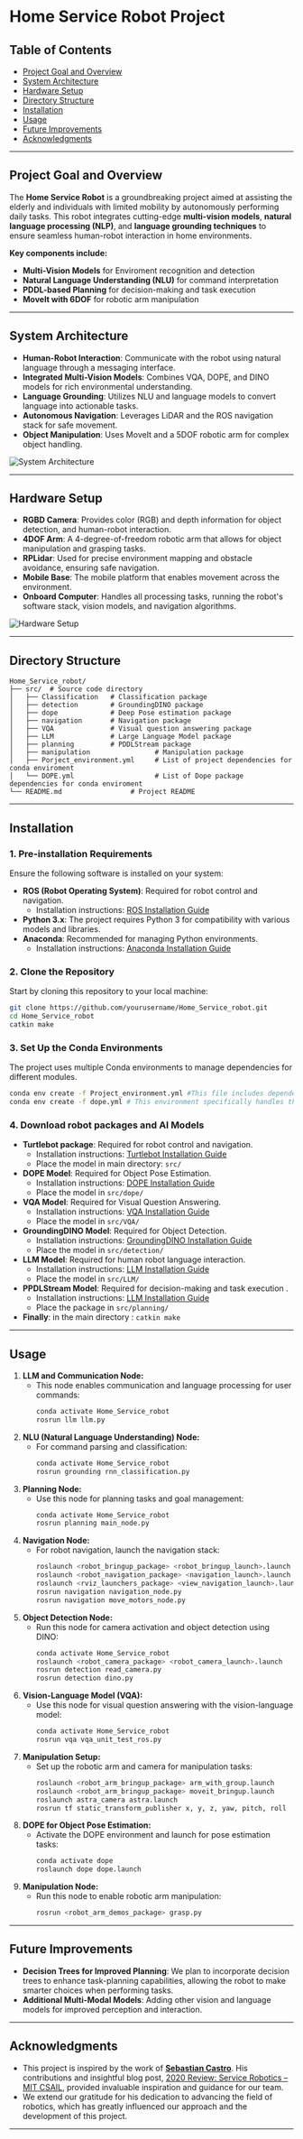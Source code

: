 # Home Service Robot Project

## Table of Contents
- [Project Goal and Overview](#Project-Overview)
- [System Architecture](#System-Architecture)
- [Hardware Setup](#Hardware-Setup)
- [Directory Structure](#Directory-Structure)
- [Installation](#Installation)
- [Usage](#Usage)
- [Future Improvements](#Future-Improvements)
- [Acknowledgments](#Acknowledgments)
---

## Project Goal and Overview

The **Home Service Robot** is a groundbreaking project aimed at assisting the elderly and individuals with limited mobility by autonomously performing daily tasks. This robot integrates cutting-edge **multi-vision models**, **natural language processing (NLP)**, and **language grounding techniques** to ensure seamless human-robot interaction in home environments.

**Key components include:**
- **Multi-Vision Models** for Enviroment recognition and detection
- **Natural Language Understanding (NLU)** for command interpretation
- **PDDL-based Planning** for decision-making and task execution
- **MoveIt with 6DOF** for robotic arm manipulation


---

## System Architecture

- **Human-Robot Interaction**: Communicate with the robot using natural language through a messaging interface.
- **Integrated Multi-Vision Models**: Combines VQA, DOPE, and DINO models for rich environmental understanding.
- **Language Grounding**: Utilizes NLU and language models to convert language into actionable tasks.
- **Autonomous Navigation**: Leverages LiDAR and the ROS navigation stack for safe movement.
- **Object Manipulation**: Uses MoveIt and a 5DOF robotic arm for complex object handling.

![System Architecture](./System-arch.png)

---

## Hardware Setup

- **RGBD Camera**: Provides color (RGB) and depth information for object detection, and human-robot interaction.
- **4DOF Arm**: A 4-degree-of-freedom robotic arm that allows for object manipulation and grasping tasks.
- **RPLidar**: Used for precise environment mapping and obstacle avoidance, ensuring safe navigation.
- **Mobile Base**: The mobile platform that enables movement across the environment.
- **Onboard Computer**: Handles all processing tasks, running the robot's software stack, vision models, and navigation algorithms.

![Hardware Setup](./robot.png)

---
## Directory Structure
```
Home_Service_robot/
├── src/  # Source code directory
│   ├── Classification   # Classification package
│   ├── detection        # GroundingDINO package
│   ├── dope             # Deep Pose estimation package
│   ├── navigation       # Navigation package
│   ├── VQA              # Visual question answering package
│   ├── LLM              # Large Language Model package
│   ├── planning         # PDDLStream package
│   ├── manipulation                # Manipulation package
│   ├── Porject_environment.yml     # List of project dependencies for conda enviroment
│   └── DOPE.yml                    # List of Dope package dependencies for conda enviroment                 
└── README.md                 # Project README
```
---
## Installation

### 1. Pre-installation Requirements

Ensure the following software is installed on your system:
- **ROS (Robot Operating System)**: Required for robot control and navigation.
  - Installation instructions: [ROS Installation Guide](http://wiki.ros.org/ROS/Installation)
- **Python 3.x**: The project requires Python 3 for compatibility with various models and libraries.
- **Anaconda**: Recommended for managing Python environments.
  - Installation instructions: [Anaconda Installation Guide](https://docs.anaconda.com/anaconda/install/)

### 2. Clone the Repository

Start by cloning this repository to your local machine:
```bash
git clone https://github.com/yourusername/Home_Service_robot.git
cd Home_Service_robot
catkin make 
```

### 3. Set Up the Conda Environments

The project uses multiple Conda environments to manage dependencies for different modules.
```bash
conda env create -f Project_environment.yml #This file includes dependencies for NLP, navigation, and general utilities.
conda env create -f dope.yml # This environment specifically handles the DOPE (Deep Object Pose Estimation) model dependencies.
```

### 4.  Download robot packages and AI Models

- **Turtlebot package**: Required for robot control and navigation.
  - Installation instructions: [Turtlebot Installation Guide](https://github.com/turtlebot)
  - Place the model in main directory: ``` src/ ```
- **DOPE Model**: Required for Object Pose Estimation.
  - Installation instructions: [DOPE Installation Guide](https://github.com/NVlabs/Deep_Object_Pose)
  - Place the model in ``` src/dope/ ```
- **VQA Model**: Required for Visual Question Answering.
  - Installation instructions: [VQA Installation Guide](https://github.com/dandelin/ViLT)
  - Place the model in ``` src/VQA/ ```
- **GroundingDINO Model**: Required for Object Detection.
  - Installation instructions: [GroundingDINO Installation Guide](https://github.com/IDEA-Research/GroundingDINO)
  - Place the model in ``` src/detection/ ```
- **LLM Model**: Required for human robot language interaction.
  - Installation instructions: [LLM Installation Guide](https://github.com/tincans-ai/gazelle)
  - Place the model in ``` src/LLM/ ```
- **PPDLStream Model**: Required for decision-making and task execution .
  - Installation instructions: [LLM Installation Guide](https://github.com/caelan/pddlstream)
  - Place the package in ``` src/planning/ ```
-  **Finally**: in the main directory : ```catkin make ```

---

## Usage

1. **LLM and Communication Node:**
   - This node enables communication and language processing for user commands:
     ```bash
     conda activate Home_Service_robot
     rosrun llm llm.py
     ```
2. **NLU (Natural Language Understanding) Node:**
   - For command parsing and classification:
     ```bash
     conda activate Home_Service_robot
     rosrun grounding rnn_classification.py
     ```
3. **Planning Node:**
   - Use this node for planning tasks and goal management:
     ```bash
     conda activate Home_Service_robot
     rosrun planning main_node.py
     ```
4. **Navigation Node:**
   - For robot navigation, launch the navigation stack:
     ```bash
     roslaunch <robot_bringup_package> <robot_bringup_launch>.launch
     roslaunch <robot_navigation_package> <navigation_launch>.launch map_file:=<path_to_map>
     roslaunch <rviz_launchers_package> <view_navigation_launch>.launch
     rosrun navigation navigation_node.py
     rosrun navigation move_motors_node.py
     ```
5. **Object Detection Node:**
   - Run this node for camera activation and object detection using DINO:
     ```bash
     conda activate Home_Service_robot
     roslaunch <robot_camera_package> <robot_camera_launch>.launch
     rosrun detection read_camera.py
     rosrun detection dino.py
     ```
6. **Vision-Language Model (VQA):**
   - Use this node for visual question answering with the vision-language model:
     ```bash
     conda activate Home_Service_robot
     rosrun vqa vqa_unit_test_ros.py
     ```
7. **Manipulation Setup:**
   - Set up the robotic arm and camera for manipulation tasks:
     ```bash
     roslaunch <robot_arm_bringup_package> arm_with_group.launch
     roslaunch <robot_arm_bringup_package> moveit_bringup.launch
     roslaunch astra_camera astra.launch
     rosrun tf static_transform_publisher x, y, z, yaw, pitch, roll  camera_topic camera_topic_frame period_hz
     ```
8. **DOPE for Object Pose Estimation:**
   - Activate the DOPE environment and launch for pose estimation tasks:
     ```bash
     conda activate dope
     roslaunch dope dope.launch
     ```
9. **Manipulation Node:**
   - Run this node to enable robotic arm manipulation:
     ```bash
     rosrun <robot_arm_demos_package> grasp.py
     ```

---

## Future Improvements

 - **Decision Trees for Improved Planning**: We plan to incorporate decision trees to enhance task-planning capabilities, allowing the       robot to make smarter choices when performing tasks.
 - **Additional Multi-Modal Models**: Adding other vision and language models for improved perception and interaction.

---

## Acknowledgments


  - This project is inspired by the work of [**Sebastian Castro**](https://github.com/sea-bass). His contributions and insightful blog       post, [2020 Review: Service Robotics – MIT CSAIL](https://roboticseabass.com/2020/12/30/2020-review-service-robotics-mit-csail/),       provided invaluable inspiration and guidance for our team.
  - We extend our gratitude for his dedication to advancing the field of robotics, which has greatly influenced our approach and the         development of this project.

---
    
    
